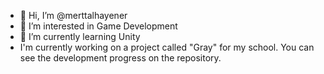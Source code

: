 - 👋 Hi, I’m @merttalhayener
- 👀 I’m interested in Game Development
- 🌱 I’m currently learning Unity
- I'm currently working on a project called "Gray" for my school. You can see the development progress on the repository.

<!---
merttalhayener/merttalhayener is a ✨ special ✨ repository because its `README.md` (this file) appears on your GitHub profile.
You can click the Preview link to take a look at your changes.
--->
